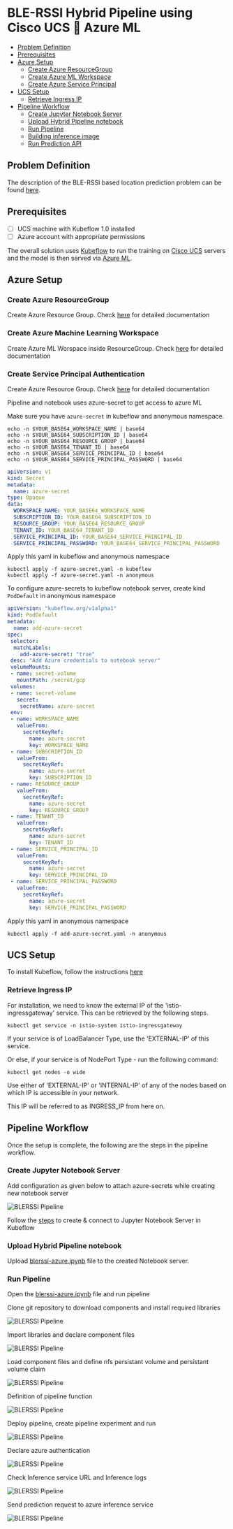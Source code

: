 # BLE-RSSI Hybrid Pipeline using Cisco UCS 🤝 Azure ML
<!-- vscode-markdown-toc -->
* [Problem Definition](#ProblemDefinition)
* [Prerequisites](#Prerequisites)
* [Azure Setup](#AzureSetup)
	* [Create Azure ResourceGroup](#CreateResourceGroup)
	* [Create Azure ML Workspace](#CreateMLWorkspace)
	* [Create Azure Service Principal](#CreateServicePreincpal)
* [UCS Setup](#UCSSetup)
	* [Retrieve Ingress IP](#RetrieveIngressIP)
* [Pipeline Workflow](#PipelineWorkflow)
	* [Create Jupyter Notebook Server](#CreateJupyterNotebookServer)
	* [Upload Hybrid Pipeline notebook](#UploadHybridPipelinenotebook)
	* [Run Pipeline](#RunPipeline)
	* [Building inference image](#Buildinginferenceimage)
	* [Run Prediction API](#RunPredictionAPI)

<!-- vscode-markdown-toc-config
	numbering=false
	autoSave=true
	/vscode-markdown-toc-config -->
<!-- /vscode-markdown-toc -->

## <a name='ProblemDefinition'></a>Problem Definition
The description of the BLE-RSSI based location prediction problem
can be found [here](../../README.md).

## <a name='Prerequisites'></a>Prerequisites

- [ ] UCS machine with Kubeflow 1.0 installed
- [ ] Azure account with appropriate permissions

The overall solution uses [Kubeflow](https://www.kubeflow.org/) to run
the training on [Cisco UCS](https://www.cisco.com/c/en_in/products/servers-unified-computing/index.html) servers and the model is then served via [Azure ML](https://docs.microsoft.com/en-us/azure/machine-learning/).

## <a name='AzureSetup'></a>Azure Setup
### <a name='CreateResourceGroup'></a>Create Azure ResourceGroup

Create Azure Resource Group. Check [here](https://docs.microsoft.com/en-us/azure/azure-resource-manager/management/manage-resource-groups-portal) for detailed documentation

### <a name='CreateMLWorkspace'></a>Create Azure Machine Learning Workspace

Create Azure ML Worspace inside ResourceGroup. Check [here](https://docs.microsoft.com/en-us/azure/machine-learning/how-to-manage-workspace) for detailed documentation

### <a name='CreateServicePrincipal'></a>Create Service Principal Authentication

Create Azure Resource Group. Check [here](https://docs.microsoft.com/en-us/azure/active-directory/develop/howto-create-service-principal-portal) for detailed documentation


Pipeline and notebook uses azure-secret to get access to azure ML

Make sure you have  `azure-secret` in kubeflow and anonymous namespace.

    echo -n $YOUR_BASE64_WORKSPACE_NAME | base64
    echo -n $YOUR_BASE64_SUBSCRIPTION_ID | base64
    echo -n $YOUR_BASE64_RESOURCE_GROUP | base64
    echo -n $YOUR_BASE64_TENANT_ID | base64
    echo -n $YOUR_BASE64_SERVICE_PRINCIPAL_ID | base64
    echo -n $YOUR_BASE64_SERVICE_PRINCIPAL_PASSWORD | base64
	
	
```yaml
apiVersion: v1
kind: Secret
metadata:
  name: azure-secret
type: Opaque
data:
  WORKSPACE_NAME: YOUR_BASE64_WORKSPACE_NAME
  SUBSCRIPTION_ID: YOUR_BASE64_SUBSCRIPTION_ID
  RESOURCE_GROUP: YOUR_BASE64_RESOURCE_GROUP
  TENANT_ID: YOUR_BASE64_TENANT_ID
  SERVICE_PRINCIPAL_ID: YOUR_BASE64_SERVICE_PRINCIPAL_ID
  SERVICE_PRINCIPAL_PASSWORD: YOUR_BASE64_SERVICE_PRINCIPAL_PASSWORD
```
Apply this yaml in kubeflow and anonymous namespace

```
kubectl apply -f azure-secret.yaml -n kubeflow
kubectl apply -f azure-secret.yaml -n anonymous
```
To configure azure-secrets to kubeflow notebook server, create kind `PodDefault` in anonymous namespace

```yaml
apiVersion: "kubeflow.org/v1alpha1"
kind: PodDefault
metadata:
  name: add-azure-secret
spec:
 selector:
  matchLabels:
    add-azure-secret: "true"
 desc: "Add Azure credentials to notebook server"
 volumeMounts:
 - name: secret-volume
   mountPath: /secret/gcp
 volumes:
 - name: secret-volume
   secret:
    secretName: azure-secret
 env:
 - name: WORKSPACE_NAME
   valueFrom:
     secretKeyRef:
       name: azure-secret
       key: WORKSPACE_NAME
 - name: SUBSCRIPTION_ID
   valueFrom:
     secretKeyRef:
       name: azure-secret
       key: SUBSCRIPTION_ID
 - name: RESOURCE_GROUP
   valueFrom:
     secretKeyRef:
       name: azure-secret
       key: RESOURCE_GROUP
 - name: TENANT_ID
   valueFrom:
     secretKeyRef:
       name: azure-secret
       key: TENANT_ID
 - name: SERVICE_PRINCIPAL_ID
   valueFrom:
     secretKeyRef:
       name: azure-secret
       key: SERVICE_PRINCIPAL_ID
 - name: SERVICE_PRINCIPAL_PASSWORD
   valueFrom:
     secretKeyRef:
       name: azure-secret
       key: SERVICE_PRINCIPAL_PASSWORD
```
Apply this yaml in anonymous namespace

```
kubectl apply -f add-azure-secret.yaml -n anonymous
```

## <a name='UCSSetup'></a>UCS Setup

To install Kubeflow, follow the instructions [here](../../../../../../install)

### <a name='RetrieveIngressIP'></a>Retrieve Ingress IP

For installation, we need to know the external IP of the 'istio-ingressgateway' service. This can be retrieved by the following steps.  

```
kubectl get service -n istio-system istio-ingressgateway
```

If your service is of LoadBalancer Type, use the 'EXTERNAL-IP' of this service.  

Or else, if your service is of NodePort Type - run the following command:  

```
kubectl get nodes -o wide
```

Use either of 'EXTERNAL-IP' or 'INTERNAL-IP' of any of the nodes based on which IP is accessible in your network.  

This IP will be referred to as INGRESS_IP from here on.

## <a name='PipelineWorkflow'></a>Pipeline Workflow
Once the setup is complete, the following are the steps in the pipeline
workflow.

### <a name='CreateJupyterNotebookServer'></a>Create Jupyter Notebook Server

Add configuration as given below to attach azure-secrets while creating new notebook server

![BLERSSI Pipeline](./pictures/6-notebook-configurations.PNG)

Follow the [steps](./../notebook#create--connect-to-jupyter-notebook-server) to create & connect to Jupyter Notebook Server in Kubeflow    
### <a name='UploadHybridPipelinenotebook'></a>Upload Hybrid Pipeline notebook

Upload [blerssi-azure.ipynb](blerssi-azure.ipynb) file to the created Notebook server.
    
### <a name='RunPipeline'></a>Run Pipeline

Open the [blerssi-azure.ipynb](blerssi-azure.ipynb) file and run pipeline

Clone git repository to download components and install required libraries 

![BLERSSI Pipeline](./pictures/azure-pipeline-01.PNG)

Import libraries and declare component files

![BLERSSI Pipeline](./pictures/azure-pipeline-02.PNG)

Load component files and define nfs persistant volume and persistant volume claim

![BLERSSI Pipeline](./pictures/azure-pipeline-03.PNG)

Definition of pipeline function

![BLERSSI Pipeline](./pictures/azure-pipeline-04.PNG)

Deploy pipeline, create pipeline experiment and run 

![BLERSSI Pipeline](./pictures/azure-pipeline-05.PNG)

Declare azure authentication

![BLERSSI Pipeline](./pictures/azure-pipeline-06.PNG)

Check Inference service URL and Inference logs

![BLERSSI Pipeline](./pictures/azure-pipeline-07.PNG)

Send prediction request to azure inference service

![BLERSSI Pipeline](./pictures/azure-pipeline-08.PNG)
